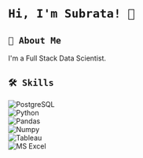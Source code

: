 
# ```Hi, I'm Subrata! 👋```

## `🚀 About Me`
I'm a Full Stack Data Scientist.


## `🛠 Skills`
![PostgreSQL](https://img.shields.io/badge/PostgreSQL-316192?style=for-the-badge&logo=postgresql&logoColor=white) </br>
![Python](https://img.shields.io/badge/python-3670A0?style=for-the-badge&logo=python&logoColor=ffdd54) </br>
![Pandas](https://img.shields.io/badge/Pandas-2C2D72?style=for-the-badge&logo=pandas&logoColor=white) </br>
![Numpy](https://img.shields.io/badge/Numpy-777BB4?style=for-the-badge&logo=numpy&logoColor=white) </br>
![Tableau](https://img.shields.io/badge/Tableau-E97627?style=for-the-badge&logo=Tableau&logoColor=white) </br>
![MS Excel](https://img.shields.io/badge/Microsoft_Excel-217346?style=for-the-badge&logo=microsoft-excel&logoColor=white) </br>


<!-- <img align="right" width="47%"   src="https://github-readme-stats.vercel.app/api/top-langs/?username=subratasubro&exclude_repo=github-readme-stats,subratasubro.github.io)](https://github.com/anuraghazra/github-readme-stats&theme=chartreuse-dark">  -->
